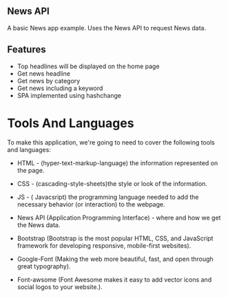 ## News API


A basic News app example. Uses the News API to request News data.

## Features

- Top headlines will be displayed on the home page
- Get news headline
- Get news by category
- Get news including a keyword
- SPA implemented using hashchange

# Tools And Languages
To make this application, we're going to need to cover the following tools and languages:
- HTML - (hyper-text-markup-language) the information represented on the page.
- CSS - (cascading-style-sheets)the style or look of the information.
- JS - ( Javacsript) the programming language needed to add the necessary behavior (or interaction) to the webpage.
- News API (Application Programming Interface) - where and how we get the News data.

- Bootstrap (Bootstrap is the most popular HTML, CSS, and JavaScript framework for developing responsive, mobile-first websites).
- Google-Font (Making the web more beautiful, fast, and open through great typography).
- Font-awsome (Font Awesome makes it easy to add vector icons and social logos to your website.).


<!-- ### What does it look like? -->
